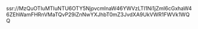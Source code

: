 ssr://MzQuOTIuMTIuNTU6OTY5NjpvcmlnaW46YWVzLTI1Ni1jZmI6cGxhaW46ZEhWamFHRnVMaTQvP29iZnNwYXJhbT0mZ3JvdXA9UkVWR1FWVk1WQQ
